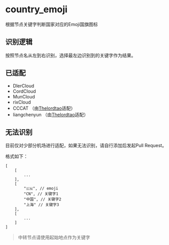 # country_emoji
根据节点关键字判断国家对应的Emoji国旗图标

## 识别逻辑
按照节点名从左到右识别，选择最左边识别到的关键字作为结果。

## 已适配
- DlerCloud
- CordCloud
- MunCloud
- rixCloud
- CCCAT （由[Thelordtao](https://t.me/Thelordtao)适配）
- liangchenyun （由[Thelordtao](https://t.me/Thelordtao)适配）

## 无法识别
目前仅对少部分机场进行适配，如果无法识别，请自行添加后发起Pull Request。

格式如下：
```
[
    [
        ...
    ],
    [
        "🇨🇳", // emoji
        "CN", // 关键字1
        "中国", // 关键字2
        "上海" // 关键字3
    ],
    [
        ...
    ]
]
```

> 中转节点请使用起始地点作为关键字
